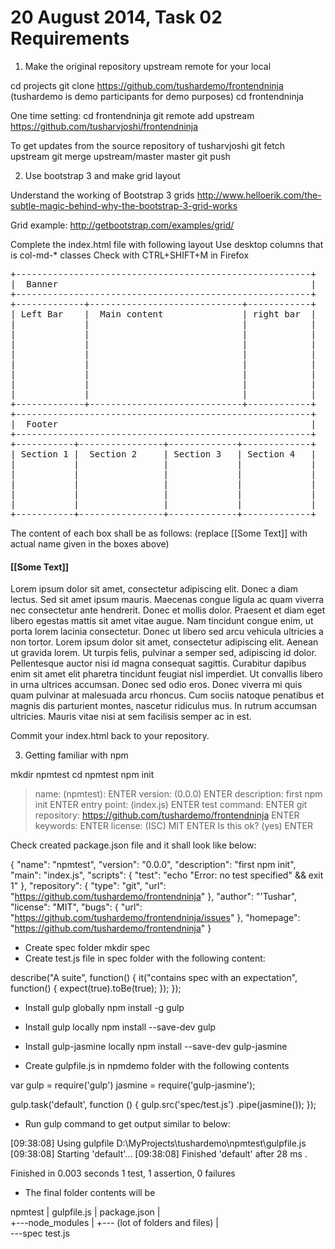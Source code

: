 20 August 2014, Task 02 Requirements
====================================

1. Make the original repository upstream remote for your local

cd projects
git clone https://github.com/tushardemo/frontendninja
(tushardemo is demo participants for demo purposes)
cd frontendninja

One time setting:
cd frontendninja
git remote add upstream https://github.com/tusharvjoshi/frontendninja

To get updates from the source repository of tusharvjoshi
git fetch upstream
git merge upstream/master master
git push

2. Use bootstrap 3 and make grid layout

Understand the working of Bootstrap 3 grids
http://www.helloerik.com/the-subtle-magic-behind-why-the-bootstrap-3-grid-works

Grid example:
http://getbootstrap.com/examples/grid/

Complete the index.html file with following layout
Use desktop columns that is col-md-* classes
Check with CTRL+SHIFT+M in Firefox

<pre>
+--------------------------------------------------------+
|  Banner                                                |
+--------------------------------------------------------+
+-------------+-----------------------------+------------+
| Left Bar    |  Main content               | right bar  |
|             |                             |            |
|             |                             |            |
|             |                             |            |
|             |                             |            |
|             |                             |            |
|             |                             |            |
|             |                             |            |
|             |                             |            |
+-------------+-----------------------------+------------+
+--------------------------------------------------------+
|  Footer                                                |
+--------------------------------------------------------+
+-----------+----------------+-------------+-------------+
| Section 1 |  Section 2     | Section 3   | Section 4   |
|           |                |             |             |
|           |                |             |             |
|           |                |             |             |
|           |                |             |             |
|           |                |             |             |
+-----------+----------------+-------------+-------------+
</pre>

The content of each box shall be as follows: 
(replace [[Some Text]] with actual name given in the boxes above)

<h4>[[Some Text]]</h4>
<p>
Lorem ipsum dolor sit amet, consectetur adipiscing elit. Donec a diam lectus. Sed sit amet ipsum mauris. Maecenas congue ligula ac quam viverra nec consectetur ante hendrerit. Donec et mollis dolor. Praesent et diam eget libero egestas mattis sit amet vitae augue. Nam tincidunt congue enim, ut porta lorem lacinia consectetur. Donec ut libero sed arcu vehicula ultricies a non tortor. Lorem ipsum dolor sit amet, consectetur adipiscing elit. Aenean ut gravida lorem. Ut turpis felis, pulvinar a semper sed, adipiscing id dolor. Pellentesque auctor nisi id magna consequat sagittis. Curabitur dapibus enim sit amet elit pharetra tincidunt feugiat nisl imperdiet. Ut convallis libero in urna ultrices accumsan. Donec sed odio eros. Donec viverra mi quis quam pulvinar at malesuada arcu rhoncus. Cum sociis natoque penatibus et magnis dis parturient montes, nascetur ridiculus mus. In rutrum accumsan ultricies. Mauris vitae nisi at sem facilisis semper ac in est.</p>

Commit your index.html back to your repository.

3. Getting familiar with npm

mkdir npmtest
cd npmtest
npm init
> name: (npmtest): ENTER
> version: (0.0.0) ENTER
> description: first npm init ENTER
> entry point: (index.js) ENTER
> test command: ENTER
> git repository: https://github.com/tushardemo/frontendninja ENTER
> keywords: ENTER
> license: (ISC) MIT ENTER
> Is this ok? (yes) ENTER

Check created package.json file and it shall look like below:

{
  "name": "npmtest",
  "version": "0.0.0",
  "description": "first npm init",
  "main": "index.js",
  "scripts": {
    "test": "echo \"Error: no test specified\" && exit 1"
  },
  "repository": {
    "type": "git",
    "url": "https://github.com/tushardemo/frontendninja"
  },
  "author": "'Tushar",
  "license": "MIT",
  "bugs": {
    "url": "https://github.com/tushardemo/frontendninja/issues"
  },
  "homepage": "https://github.com/tushardemo/frontendninja"
}

- Create spec folder
mkdir spec
- Create test.js file in spec folder with the following content:

describe("A suite", function() {
  it("contains spec with an expectation", function() {
    expect(true).toBe(true);
  });
});

- Install gulp globally
npm install -g gulp

- Install gulp locally
npm install --save-dev gulp

- Install gulp-jasmine locally
npm install --save-dev gulp-jasmine

- Create gulpfile.js in npmdemo folder with the following contents

var gulp = require('gulp')
	jasmine = require('gulp-jasmine');
	
gulp.task('default', function () {
    gulp.src('spec/test.js')
        .pipe(jasmine());
});

- Run gulp command to get output similar to below:

[09:38:08] Using gulpfile D:\MyProjects\tushardemo\npmtest\gulpfile.js
[09:38:08] Starting 'default'...
[09:38:08] Finished 'default' after 28 ms
.

Finished in 0.003 seconds
1 test, 1 assertion, 0 failures

- The final folder contents will be

npmtest
|   gulpfile.js
|   package.json
|   
+---node_modules
|   +--- (lot of folders and files)
|                                       
\---spec
        test.js
